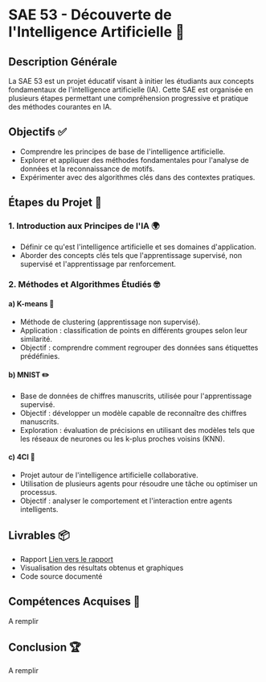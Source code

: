 # SAE 53 - Découverte de l'Intelligence Artificielle 🤖

## Description Générale
La SAE 53 est un projet éducatif visant à initier les étudiants aux concepts fondamentaux de l'intelligence artificielle (IA). Cette SAE est organisée en plusieurs étapes permettant une compréhension progressive et pratique des méthodes courantes en IA.

## Objectifs ✅
- Comprendre les principes de base de l'intelligence artificielle.
- Explorer et appliquer des méthodes fondamentales pour l'analyse de données et la reconnaissance de motifs.
- Expérimenter avec des algorithmes clés dans des contextes pratiques.

## Étapes du Projet 🔄

### 1. Introduction aux Principes de l'IA 🌍
- Définir ce qu'est l'intelligence artificielle et ses domaines d'application.
- Aborder des concepts clés tels que l'apprentissage supervisé, non supervisé et l'apprentissage par renforcement.

### 2. Méthodes et Algorithmes Étudiés 🤓
#### a) **K-means** 🔬
- Méthode de clustering (apprentissage non supervisé).
- Application : classification de points en différents groupes selon leur similarité.
- Objectif : comprendre comment regrouper des données sans étiquettes prédéfinies.

#### b) **MNIST** ✏️
- Base de données de chiffres manuscrits, utilisée pour l'apprentissage supervisé.
- Objectif : développer un modèle capable de reconnaître des chiffres manuscrits.
- Exploration : évaluation de précisions en utilisant des modèles tels que les réseaux de neurones ou les k-plus proches voisins (KNN).

#### c) **4CI** 🧬
- Projet autour de l'intelligence artificielle collaborative.
- Utilisation de plusieurs agents pour résoudre une tâche ou optimiser un processus.
- Objectif : analyser le comportement et l'interaction entre agents intelligents.

## Livrables 📦
- Rapport  [Lien vers le rapport]([https://en.wikipedia.org/wiki/Enterprise_resource_planning](https://docs.google.com/document/d/1_Tf7XQ7LJ4VHswbBB1ekZw7PhIjQD8whoN76teTkiJE/edit?tab=t.0))
- Visualisation des résultats obtenus et graphiques
- Code source documenté
  
## Compétences Acquises 🔄
A remplir

## Conclusion 🏆
A remplir
